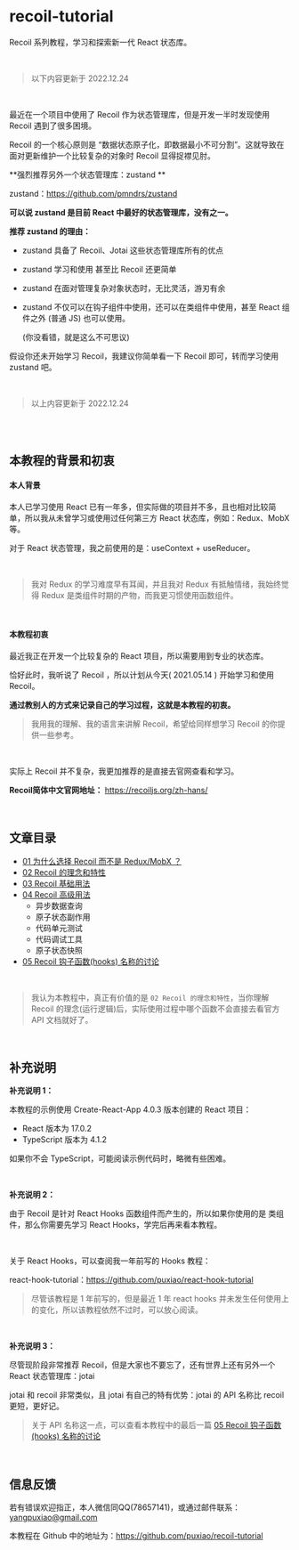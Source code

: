 # recoil-tutorial

Recoil 系列教程，学习和探索新一代 React 状态库。



<br>

> 以下内容更新于 2022.12.24



<br>

最近在一个项目中使用了 Recoil 作为状态管理库，但是开发一半时发现使用 Recoil 遇到了很多困境。

Recoil 的一个核心原则是 “数据状态原子化，即数据最小不可分割”。这就导致在面对更新维护一个比较复杂的对象时 Recoil 显得捉襟见肘。

**强烈推荐另外一个状态管理库：zustand **

zustand：https://github.com/pmndrs/zustand

**可以说 zustand 是目前 React 中最好的状态管理库，没有之一。**

**推荐 zustand 的理由：**

* zustand 具备了 Recoil、Jotai 这些状态管理库所有的优点

* zustand 学习和使用 甚至比 Recoil 还更简单

* zustand 在面对管理复杂对象状态时，无比灵活，游刃有余

* zustand 不仅可以在钩子组件中使用，还可以在类组件中使用，甚至 React 组件之外 (普通 JS) 也可以使用。

  (你没看错，就是这么不可思议)

假设你还未开始学习 Recoil，我建议你简单看一下 Recoil 即可，转而学习使用 zustand 吧。



<br>

> 以上内容更新于 2022.12.24

<br>



<br>

## 本教程的背景和初衷

#### 本人背景

本人已学习使用 React 已有一年多，但实际做的项目并不多，且也相对比较简单，所以我从未曾学习或使用过任何第三方 React 状态库，例如：Redux、MobX 等。

对于 React 状态管理，我之前使用的是：useContext + useReducer。



<br>

> 我对 Redux 的学习难度早有耳闻，并且我对 Redux 有抵触情绪，我始终觉得 Redux 是类组件时期的产物，而我更习惯使用函数组件。



<br>

#### 本教程初衷

最近我正在开发一个比较复杂的 React 项目，所以需要用到专业的状态库。

恰好此时，我听说了 Recoil ，所以计划从今天( 2021.05.14 ) 开始学习和使用 Recoil。

**通过教别人的方式来记录自己的学习过程，这就是本教程的初衷。**

> 我用我的理解、我的语言来讲解 Recoil，希望给同样想学习 Recoil 的你提供一些参考。



<br>

实际上 Recoil 并不复杂，我更加推荐的是直接去官网查看和学习。

**Recoil简体中文官网地址：** https://recoiljs.org/zh-hans/



<br>

## 文章目录

* [01 为什么选择 Recoil 而不是 Redux/MobX ？](https://github.com/puxiao/recoil-tutorial/blob/main/01%20%E4%B8%BA%E4%BB%80%E4%B9%88%E9%80%89%E6%8B%A9%20Recoil%20%E8%80%8C%E4%B8%8D%E6%98%AF%20ReduxMobX%20%EF%BC%9F.md)
* [02 Recoil 的理念和特性](https://github.com/puxiao/recoil-tutorial/blob/main/02%20Recoil%20%E7%9A%84%E7%90%86%E5%BF%B5%E5%92%8C%E7%89%B9%E6%80%A7.md)
* [03 Recoil 基础用法](https://github.com/puxiao/recoil-tutorial/blob/main/03%20Recoil%20%E5%9F%BA%E7%A1%80%E7%94%A8%E6%B3%95.md)
* [04 Recoil 高级用法](https://github.com/puxiao/recoil-tutorial/blob/main/04%20Recoil%20%E9%AB%98%E7%BA%A7%E7%94%A8%E6%B3%95.md)
  * 异步数据查询
  * 原子状态副作用
  * 代码单元测试
  * 代码调试工具
  * 原子状态快照
* [05 Recoil 钩子函数(hooks) 名称的讨论](https://github.com/puxiao/recoil-tutorial/blob/main/05%20Recoil%20%E9%92%A9%E5%AD%90%E5%87%BD%E6%95%B0(hooks)%20%E5%90%8D%E7%A7%B0%E7%9A%84%E8%AE%A8%E8%AE%BA.md)



<br>

> 我认为本教程中，真正有价值的是 `02 Recoil 的理念和特性`，当你理解 Recoil 的理念(运行逻辑)后，实际使用过程中哪个函数不会直接去看官方 API 文档就好了。



<br>

## 补充说明

**补充说明 1：**

本教程的示例使用 Create-React-App 4.0.3 版本创建的 React 项目：

* React 版本为 17.0.2
* TypeScript 版本为 4.1.2

如果你不会 TypeScript，可能阅读示例代码时，略微有些困难。



<br>

**补充说明 2：**

由于 Recoil 是针对 React Hooks 函数组件而产生的，所以如果你使用的是 类组件，那么你需要先学习 React Hooks，学完后再来看本教程。

<br>

关于 React Hooks，可以查阅我一年前写的 Hooks 教程：

react-hook-tutorial：https://github.com/puxiao/react-hook-tutorial

> 尽管该教程是 1 年前写的，但是最近 1 年 react hooks 并未发生任何使用上的变化，所以该教程依然不过时，可以放心阅读。



<br>

**补充说明 3：**

尽管现阶段非常推荐 Recoil，但是大家也不要忘了，还有世界上还有另外一个 React 状态管理库：jotai

jotai 和 recoil 非常类似，且 jotai 有自己的特有优势：jotai 的 API 名称比 recoil 更短，更好记。 

> 关于 API 名称这一点，可以查看本教程中的最后一篇 [05 Recoil 钩子函数(hooks) 名称的讨论](https://github.com/puxiao/recoil-tutorial/blob/main/05%20Recoil%20%E9%92%A9%E5%AD%90%E5%87%BD%E6%95%B0(hooks)%20%E5%90%8D%E7%A7%B0%E7%9A%84%E8%AE%A8%E8%AE%BA.md)



<br>

## 信息反馈

若有错误欢迎指正，本人微信同QQ(78657141)，或通过邮件联系：yangpuxiao@gmail.com

本教程在 Github 中的地址为：https://github.com/puxiao/recoil-tutorial
